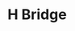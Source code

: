 ---
title: "H Bridge"
excerpt: "(:it: in Italian) H Bridge"
toc: true
toc_label: "Table of Contents"
toc_icon: "cog"
toc_sticky: true
number: 2006
---